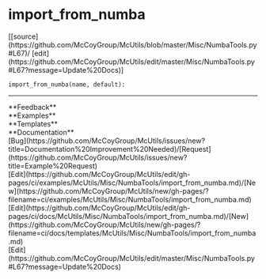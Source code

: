 # <a id="McUtils.Misc.NumbaTools.import_from_numba">import_from_numba</a>
<div class="docs-source-link" markdown="1">
[[source](https://github.com/McCoyGroup/McUtils/blob/master/Misc/NumbaTools.py#L67)/
[edit](https://github.com/McCoyGroup/McUtils/edit/master/Misc/NumbaTools.py#L67?message=Update%20Docs)]
</div>

```python
import_from_numba(name, default): 
```













---


<div markdown="1" class="text-secondary">
<div class="container">
  <div class="row">
   <div class="col" markdown="1">
**Feedback**   
</div>
   <div class="col" markdown="1">
**Examples**   
</div>
   <div class="col" markdown="1">
**Templates**   
</div>
   <div class="col" markdown="1">
**Documentation**   
</div>
   <div class="col" markdown="1">
   
</div>
   <div class="col" markdown="1">
   
</div>
   <div class="col" markdown="1">
   
</div>
</div>
  <div class="row">
   <div class="col" markdown="1">
[Bug](https://github.com/McCoyGroup/McUtils/issues/new?title=Documentation%20Improvement%20Needed)/[Request](https://github.com/McCoyGroup/McUtils/issues/new?title=Example%20Request)   
</div>
   <div class="col" markdown="1">
[Edit](https://github.com/McCoyGroup/McUtils/edit/gh-pages/ci/examples/McUtils/Misc/NumbaTools/import_from_numba.md)/[New](https://github.com/McCoyGroup/McUtils/new/gh-pages/?filename=ci/examples/McUtils/Misc/NumbaTools/import_from_numba.md)   
</div>
   <div class="col" markdown="1">
[Edit](https://github.com/McCoyGroup/McUtils/edit/gh-pages/ci/docs/McUtils/Misc/NumbaTools/import_from_numba.md)/[New](https://github.com/McCoyGroup/McUtils/new/gh-pages/?filename=ci/docs/templates/McUtils/Misc/NumbaTools/import_from_numba.md)   
</div>
   <div class="col" markdown="1">
[Edit](https://github.com/McCoyGroup/McUtils/edit/master/Misc/NumbaTools.py#L67?message=Update%20Docs)   
</div>
   <div class="col" markdown="1">
   
</div>
   <div class="col" markdown="1">
   
</div>
   <div class="col" markdown="1">
   
</div>
</div>
</div>
</div>